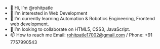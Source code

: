- 👋 Hi, I’m @rohitpatle
- 👀 I’m interested in Web Development
- 🌱 I’m currently learning Automation & Robotics Engineering, Frontend web development.
- 💞️ I’m looking to collaborate on HTML5, CSS3, JavaScript.
- 📫 How to reach me Email: rohitpatle17002@gmail.com / Phone: +91 7757990543


<!---
rohitpatle/rohitpatle is a ✨ special ✨ repository because its `README.md` (this file) appears on your GitHub profile.
You can click the Preview link to take a look at your changes.
--->
